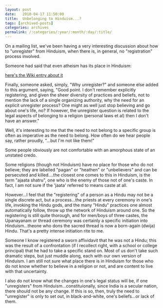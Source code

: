 ```yaml
---
layout: post
date:	2010-04-17 11:50:00
title:  Unbelonging to Hinduism...?
tags: [archived-posts]
categories: archives
permalink: /:categories/:year/:month/:day/:title/
---
```

On a mailing list, we've been having a very interesting discussion about how to "unregister" from Hinduism, when there is, in general, no "registration" process involved.

Someone had said that even atheism has its place in Hinduism:

<a href="http://en.wikipedia.org/wiki/Atheism_in_Hinduism"> here's the Wiki entry about it </a>


Finally, someone asked, simply, "Why unregister?" and someone else added to this argument, saying, "Good point. I don't remember explicitly registering, and given the sheer diversity of practices and beliefs, not to mention the lack of a single organizing authority, why the need for an explicit unregister process? One might as well just stop believing and go about one's life, no? If however, the unregister question is related to the legal aspects of belonging to a religion (personal laws et al) then I don't have an answer." 

Well, it's interesting to me that  the need to  not belong to a specific group is often as imperative as the need to belong. How often do we hear people say, rather proudly, "...but I'm not like them!"

Some people  obviously  are not comfortable with an amorphous state of an unstated credo.

Some religions (though not Hinduism) have no place for those who do not believe; they are labelled "pagan" or "heathen" or "unbelievers" and can be persecuted and killed....the closest one comes to this in Hinduism, is the term  "ajaata shatru", one who is the enemy of  those not of one's caste. In fact, I am not sure if the 'jaata' referred to means caste at all.

However...I feel that the "registering" of a person as a Hindu may not be a single discrete act, but a process...the priests at every ceremony in one's life, invoking the Hindu gods, and the many "Hindu" practices one almost automatically follow, throw up the network of Hinduism around one. So the registering is still quite thorough, and for men/boys of three castes, the Upanayanam or thread ceremony was certainly a specific initiation into Hinduism...theone who dons the sacred thread is now a born-again (dwija) Hindu. That's a pretty intense initiation rite to me.

 Someone I know registered a sworn affividavit that he was not a Hindu; this was the result of a confrontation (if I recollect right, with a school or college principal)  that he had to take a specific stand on. Most of us don't take such dramatic steps, but just muddle along, each with our own version of Hinduism. I am still not sure what place there is in Hinduism for those who do not know whether to believe in a religion or not, and are content to live with that uncertainty.

I also do not know what the changes in one's legal status will be, if one "unregisters" from Hinduism...constituionally, since India is a secular nation, there should not be any change. If this is so, then, truly the need to "unregister" is only to set out, in black-and-white, one's beliefs...or lack of them.
